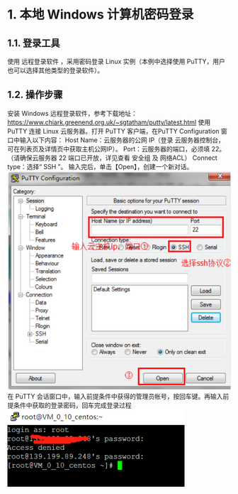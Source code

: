 # 1. 本地 Windows 计算机密码登录
## 1.1. 登录工具
使用 远程登录软件 ，采用密码登录 Linux 实例（本例中选择使用 PuTTY，用户也可以选择其他类型的登录软件）。

## 1.2. 操作步骤
安装 Windows 远程登录软件，参考下载地址：https://www.chiark.greenend.org.uk/~sgtatham/putty/latest.html
使用 PuTTY 连接 Linux 云服务器。打开 PuTTY 客户端，在PuTTY Configuration 窗口中输入以下内容：
Host Name：云服务器的公网 IP（登录 云服务器控制台，可在列表页及详情页中获取主机公网IP）。
Port：云服务器的端口，必须填 22。（请确保云服务器 22 端口已开放，详见查看 安全组 及 网络ACL）
Connect type：选择“ SSH ”。
输入完后，单击【Open】，创建一个新对话。
![](_v_images/_1546853886_18578.png)
在 PuTTY 会话窗口中，输入前提条件中获得的管理员帐号，按回车键。再输入前提条件中获取的登录密码，回车完成登录过程
![](_v_images/_1546853914_10577.png)

